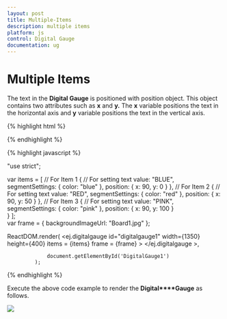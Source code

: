```yaml
---
layout: post
title: Multiple-Items
description: multiple items 
platform: js
control: Digital Gauge
documentation: ug
---
```


# Multiple Items 

The text in the **Digital Gauge** is positioned with position object. This object contains two attributes such as **x** and **y.** The **x** variable positions the text in the horizontal axis and **y** variable positions the text in the vertical axis.

{% highlight html %}

<div id="DigitalGauge1"></div>

{% endhighlight %}

{% highlight javascript %}

"use strict";

 var items = [
 // For Item 1
            {
                // For setting text
                value: "BLUE",
                segmentSettings: {
                    color: "blue"
                },
                position: {
                    x: 90,
                    y: 0
                }
            },
            // For Item 2
            {
                // For setting text
                value: "RED",
                segmentSettings: {
                    color: "red"
                },
                position: {
                    x: 90,
                    y: 50
                }
            },
            // For Item 3
            {
                // For setting text
                value: "PINK",
                segmentSettings: {
                    color: "pink"
                },
                position: {
                    x: 90,
                    y: 100
                }	
            }
            ];   
var frame = {
                backgroundImageUrl: "Board1.jpg"
            };          
        
ReactDOM.render(
                <ej.digitalgauge id="digitalgauge1" width={1350} height={400} items = {items} frame = {frame} >
                </ej.digitalgauge >,
                    
                 document.getElementById('DigitalGauge1')
             );


{% endhighlight %}

Execute the above code example to render the **Digital****Gauge** as follows.

![](/js/DigitalGauge/Multiple-Items_images/Multiple-Items_img1.png)

